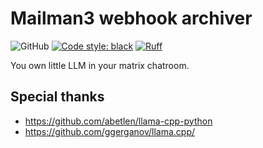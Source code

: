 # Mailman3 webhook archiver

![GitHub](https://img.shields.io/github/license/Laurent2916/nio-llm)
[![Code style: black](https://img.shields.io/badge/code%20style-black-000000.svg)](https://github.com/psf/black)
[![Ruff](https://img.shields.io/endpoint?url=https://raw.githubusercontent.com/charliermarsh/ruff/main/assets/badge/v1.json)](https://github.com/charliermarsh/ruff)

You own little LLM in your matrix chatroom.

## Special thanks

- https://github.com/abetlen/llama-cpp-python
- https://github.com/ggerganov/llama.cpp/
